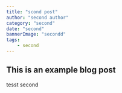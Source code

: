 ```yaml
---
title: "scond post"
author: "second author"
category: "second"
date: "second"
bannerImage: "secondd"
tags:
    - second
---
```


## This is an example blog post

tesst second